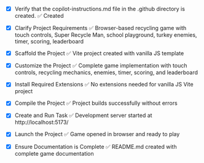<!-- Use this file to provide workspace-specific custom instructions to Copilot. For more details, visit https://code.visualstudio.com/docs/copilot/copilot-customization#_use-a-githubcopilotinstructionsmd-file -->
- [x] Verify that the copilot-instructions.md file in the .github directory is created. ✅ Created

- [x] Clarify Project Requirements ✅ Browser-based recycling game with touch controls, Super Recycle Man, school playground, turkey enemies, timer, scoring, leaderboard

- [x] Scaffold the Project ✅ Vite project created with vanilla JS template

- [x] Customize the Project ✅ Complete game implementation with touch controls, recycling mechanics, enemies, timer, scoring, and leaderboard

- [x] Install Required Extensions ✅ No extensions needed for vanilla JS Vite project

- [x] Compile the Project ✅ Project builds successfully without errors

- [x] Create and Run Task ✅ Development server started at http://localhost:5173/

- [x] Launch the Project ✅ Game opened in browser and ready to play

- [x] Ensure Documentation is Complete ✅ README.md created with complete game documentation
